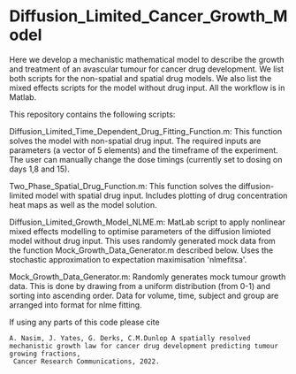 # Diffusion_Limited_Cancer_Growth_Model

Here we develop a mechanistic mathematical model to describe the growth and treatment of an avascular tumour for cancer drug development. We list both scripts for the non-spatial and spatial drug models. We also list the mixed effects scripts for the model without drug input. All the workflow is in Matlab.


This repository contains the following scripts:

Diffusion_Limited_Time_Dependent_Drug_Fitting_Function.m: This function solves the model with non-spatial drug input. The required inputs are parameters (a vector of 5 elements) and the timeframe of the experiment. The user can manually change the dose timings (currently set to dosing on days 1,8 and 15).

Two_Phase_Spatial_Drug_Function.m: This function solves the diffusion-limited model with spatial drug input. Includes plotting of drug concentration heat maps as well as the model solution.

Diffusion_Limited_Growth_Model_NLME.m: MatLab script to apply nonlinear mixed effects modelling to optimise parameters of the diffusion limioted model without drug input. This uses randomly generated mock data from the function Mock_Growth_Data_Generator.m described below. Uses the stochastic approximation to expectation maximisation 'nlmefitsa'.

Mock_Growth_Data_Generator.m: Randomly generates mock tumour growth data. This is done by drawing from a uniform distribution (from 0-1) and sorting into ascending order. Data for volume, time, subject and group are arranged into format for nlme fitting. 
			 
If using any parts of this code please cite

```
A. Nasim, J. Yates, G. Derks, C.M.Dunlop A spatially resolved mechanistic growth law for cancer drug development predicting tumour growing fractions,
 Cancer Research Communications, 2022.
```
